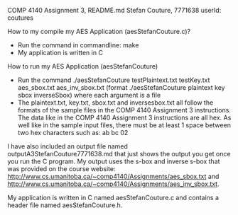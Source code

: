 COMP 4140
Assignment 3, README.md
Stefan Couture, 7771638
userId: coutures

How to my compile my AES Application (aesStefanCouture.c)?
- Run the command in commandline: make
- My application is written in C

How to run my AES Application (aesStefanCouture)
- Run the command ./aesStefanCouture testPlaintext.txt testKey.txt aes_sbox.txt aes_inv_sbox.txt (format ./aesStefanCouture plaintext key sbox inverseSbox) where each argument is a file
- The plaintext.txt, key.txt, sbox.txt and inversesbox.txt all follow the formats of the
  sample files in the COMP 4140 Assignment 3 instructions. The data like in the COMP 4140 Assignment 3 instructions are all hex.
  As well like in the sample input files, there must be at least 1 space between two hex characters such as: ab bc 02

I have also included an output file named outputA3StefanCouture7771638.md that just shows the output you get once you run the C program. My output uses the s-box and inverse s-box that was provided on the course website: http://www.cs.umanitoba.ca/~comp4140/Assignments/aes_sbox.txt and http://www.cs.umanitoba.ca/~comp4140/Assignments/aes_inv_sbox.txt.

My application is written in C named aesStefanCouture.c and contains a header file named aesStefanCouture.h.

